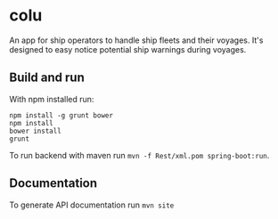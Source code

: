 # colu

An app for ship operators to handle ship fleets and their voyages. It's designed to easy notice potential ship warnings during voyages.

## Build and run

With npm installed run:

	npm install -g grunt bower
	npm install
	bower install
	grunt

To run backend with maven run `mvn -f Rest/xml.pom spring-boot:run`.

## Documentation

To generate API documentation run `mvn site`

